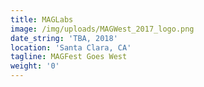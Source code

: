 ```yaml
---
title: MAGLabs
image: /img/uploads/MAGWest_2017_logo.png
date_string: 'TBA, 2018'
location: 'Santa Clara, CA'
tagline: MAGFest Goes West
weight: '0'
---
```

